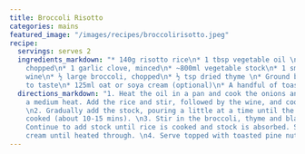 ```yaml
---
title: Broccoli Risotto
categories: mains
featured_image: "/images/recipes/broccolirisotto.jpeg"
recipe:
  servings: serves 2
  ingredients_markdown: "* 140g risotto rice\n* 1 tbsp vegetable oil \n* 1 small onion,
    chopped\n* 1 garlic clove, minced\n* ~800ml vegetable stock\n* 1 small glass white
    wine\n* ½ large broccoli, chopped\n* ½ tsp dried thyme \n* Ground black pepper,
    to taste\n* 125ml oat or soya cream (optional)\n* A handful of toasted pine nuts (optional)"
  directions_markdown: "1. Heat the oil in a pan and cook the onions and garlic on
    a medium heat. Add the rice and stir, followed by the wine, and cook for 1 minute.
    \n2. Gradually add the stock, pouring a little at a time until the rice is almost
    cooked (about 10-15 mins). \n3. Stir in the broccoli, thyme and black pepper.
    Continue to add stock until rice is cooked and stock is absorbed. Stir in the
    cream until heated through. \n4. Serve topped with toasted pine nuts."
---
```

